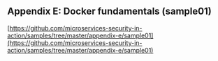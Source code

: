 ## Appendix E: Docker fundamentals (sample01)

[https://github.com/microservices-security-in-action/samples/tree/master/appendix-e/sample01](https://github.com/microservices-security-in-action/samples/tree/master/appendix-e/sample01)
